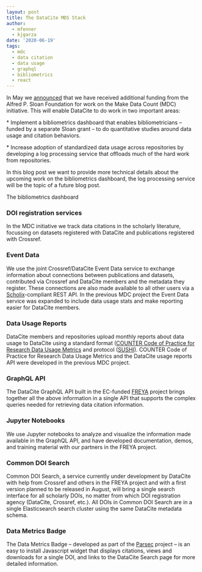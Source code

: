 ```yaml
---
layout: post
title: The DataCite MDS Stack
author:
  - mfenner
  - kjgarza
date: '2020-06-19'
tags:
  - mdc
  - data citation
  - data usage
  - graphql
  - bibliometrics
  - react
---
```

In May we [announced](https://makedatacount.org/2020/05/05/igniting-change-our-next-steps/) that we have received additional funding from the Alfred P. Sloan Foundation for work on the Make Data Count (MDC) initiative. This will enable DataCite to do work in two important areas:

\* Implement a bibliometrics dashboard that enables bibliometricians – funded by a separate Sloan grant – to do quantitative studies around data usage and citation behaviors.

\* Increase adoption of standardized data usage across repositories by developing a log processing service that offloads much of the hard work from repositories.

In this blog post we want to provide more technical details about the upcoming work on the bibliometrics dashboard, the log processing service will be the topic of a future blog post.

The bibliometrics dashboard 

### DOI registration services
In the MDC initiative we track data citations in the scholarly literature, focussing on datasets registered with DataCite and publications registered with Crossref.

### Event Data
We use the joint Crossref/DataCite Event Data service to exchange information about connections between publications and datasets, contributed via Crossref and DataCite members and the metadata they register. These connections are also made available to all other users via a [Scholix](http://www.scholix.org/)-compliant REST API. In the previous MDC project the Event Data service was expanded to include data usage stats and make reporting easier for DataCite members.

### Data Usage Reports
DataCite members and repositories upload monthly reports about data usage to DataCite using a standard format ([COUNTER Code of Practice for Research Data Usage Metrics](https://www.projectcounter.org/counter-code-practice-research-data-usage-metrics-release-1/) and protocol ([SUSHI](https://www.projectcounter.org/code-of-practice-sections/sushi/)). COUNTER Code of Practice for Research Data Usage Metrics and the DataCite usage reports API were developed in the previous MDC project.

### GraphQL API
The DataCite GraphQL API built in the EC-funded [FREYA](https://www.project-freya.eu/en) project brings together all the above information in a single API that supports the complex queries needed for retrieving data citation information.

### Jupyter Notebooks
We use Jupyter notebooks to analyze and visualize the information made available in the GraphQL API, and have developed documentation, demos, and training material with our partners in the FREYA project.

### Common DOI Search
Common DOI Search, a service currently under development by DataCite with help from Crossref and others in the FREYA project and with a first version planned to be released in August, will bring a single search interface for all scholarly DOIs, no matter from which DOI registration agency (DataCite, Crossref, etc.). All DOIs in Common DOI Search are in a single Elasticsearch search cluster using the same DataCite metadata schema.

### Data Metrics Badge
The Data Metrics Badge – developed as part of the [Parsec](http://www.belmontforum.org/projects/4057/) project – is an easy to install Javascript widget that displays citations, views and downloads for a single DOI, and links to the DataCite Search page for more detailed information.



